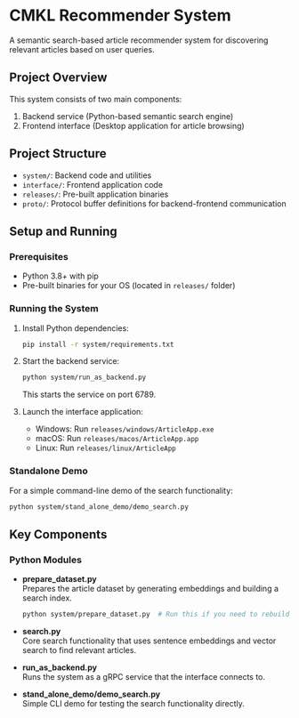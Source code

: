 # CMKL Recommender System

A semantic search-based article recommender system for discovering relevant articles based on user queries.

## Project Overview

This system consists of two main components:

1. Backend service (Python-based semantic search engine)
2. Frontend interface (Desktop application for article browsing)

## Project Structure

- `system/`: Backend code and utilities
- `interface/`: Frontend application code
- `releases/`: Pre-built application binaries
- `proto/`: Protocol buffer definitions for backend-frontend communication

## Setup and Running

### Prerequisites

- Python 3.8+ with pip
- Pre-built binaries for your OS (located in `releases/` folder)

### Running the System

1. Install Python dependencies:

   ```bash
   pip install -r system/requirements.txt
   ```

2. Start the backend service:

   ```bash
   python system/run_as_backend.py
   ```

   This starts the service on port 6789.

3. Launch the interface application:
   - Windows: Run `releases/windows/ArticleApp.exe`
   - macOS: Run `releases/macos/ArticleApp.app`
   - Linux: Run `releases/linux/ArticleApp`

### Standalone Demo

For a simple command-line demo of the search functionality:

```bash
python system/stand_alone_demo/demo_search.py
```

## Key Components

### Python Modules

- **prepare_dataset.py**  
  Prepares the article dataset by generating embeddings and building a search index.

  ```bash
  python system/prepare_dataset.py  # Run this if you need to rebuild the search index
  ```

- **search.py**  
  Core search functionality that uses sentence embeddings and vector search to find relevant articles.

- **run_as_backend.py**  
  Runs the system as a gRPC service that the interface connects to.

- **stand_alone_demo/demo_search.py**  
  Simple CLI demo for testing the search functionality directly.

